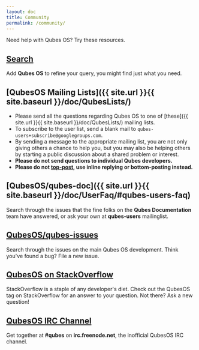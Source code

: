 ```yaml
---
layout: doc
title: Community
permalink: /community/
---
```


Need help with Qubes OS? Try these resources.

## [Search](https://duckduckgo.com/?q=Qubes+OS)

Add **Qubes OS** to refine your query, you might find just what you need.

## [QubesOS Mailing Lists]({{ site.url }}{{ site.baseurl }}/doc/QubesLists/)

-   Please send all the questions regarding Qubes OS to one of [these]({{ site.url }}{{ site.baseurl }}/doc/QubesLists/) mailing lists. 
-   To subscribe to the user list, send a blank mail to `qubes-users+subscribe@googlegroups.com`.
-   By sending a message to the appropriate mailing list, you are not only giving others a chance to help you, 
but you may also be helping others by starting a public discussion about a shared problem or interest.
-   **Please do not send questions to individual Qubes developers.** 
-   **Please do not [top-post](https://en.wikipedia.org/wiki/Posting_style), use inline replying or bottom-posting instead.** 

## [QubesOS/qubes-doc]({{ site.url }}{{ site.baseurl }}/doc/UserFaq/#qubes-users-faq)

Search through the issues that the fine folks on the **Qubes Documentation** team
have answered, or ask your own at **qubes-users** mailinglist.

## [QubesOS/qubes-issues](https://github.com/QubesOS/qubes-issues/issues)

Search through the issues on the main Qubes OS development. Think you've
found a bug? File a new issue.

## [QubesOS on StackOverflow](https://stackoverflow.com/questions/tagged/Qubes+OS)

StackOverflow is a staple of any developer's diet. Check out the QubesOS tag
on StackOverflow for an answer to your question. Not there? Ask a new
question!

## [QubesOS IRC Channel](irc:irc.freenode.net/qubes)

Get together at **#qubes** on **irc.freenode.net**, the inofficial
QubesOS IRC channel.
